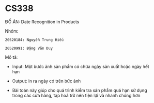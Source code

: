 # CS338

ĐỒ ÁN: Date Recognition in Products

Nhóm:

    20520184: Nguyễn Trung Hiếu
    
    20520991: Đặng Văn Duy


Mô tả:
  - Input: Một bước ảnh sản phẩm có chứa ngày sản xuất hoặc ngày hết hạn
  - Output: In ra ngày có trên bức ảnh

  - Bài toán này giúp cho quá trình kiểm tra sản phẩm quá hạn sử dụng trong các cửa hàng, tạp hoá trở nên tiện lợi và nhanh chóng hơn
  
